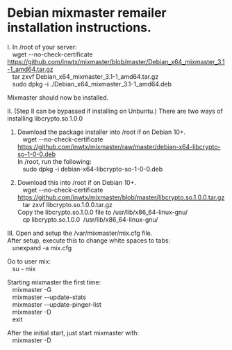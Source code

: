 # Debian mixmaster remailer installation instructions.

I. In /root of your server:  
&nbsp;&nbsp;&nbsp;wget --no-check-certificate https://github.com/inwtx/mixmaster/blob/master/Debian_x64_mixmaster_3.1-1_amd64.tar.gz  
&nbsp;&nbsp;&nbsp;tar zxvf Debian_x64_mixmaster_3.1-1_amd64.tar.gz  
&nbsp;&nbsp;&nbsp;sudo dpkg -i ./Debian_x64_mixmaster_3.1-1_amd64.deb  
    
Mixmaster should now be installed.  
    
II. (Step II can be bypassed if installing on Unbuntu.)
There are two ways of installing libcrypto.so.1.0.0  
1. Download the package installer into /root if on Debian 10+.  
&nbsp;&nbsp;&nbsp;wget --no-check-certificate https://github.com/inwtx/mixmaster/raw/master/debian-x64-libcrypto-so-1-0-0.deb  
In /root, run the following:  
&nbsp;&nbsp;&nbsp;sudo dpkg -i debian-x64-libcrypto-so-1-0-0.deb  

2. Download this into /root if on Debian 10+.  
&nbsp;&nbsp;&nbsp;wget --no-check-certificate https://github.com/inwtx/mixmaster/blob/master/libcrypto.so.1.0.0.tar.gz  
&nbsp;&nbsp;&nbsp;tar zxvf libcrypto.so.1.0.0.tar.gz  
Copy the libcrypto.so.1.0.0 file to /usr/lib/x86_64-linux-gnu/  
&nbsp;&nbsp;&nbsp;cp libcrypto.so.1.0.0&nbsp;&nbsp;/usr/lib/x86_64-linux-gnu/  
    
III.
Open and setup the /var/mixmaster/mix.cfg file.  
After setup, execute this to change white spaces to tabs:  
&nbsp;&nbsp;&nbsp;unexpand -a mix.cfg  
    
Go to user mix:  
&nbsp;&nbsp;&nbsp;su - mix  
    
Starting mixmaster the first time:  
&nbsp;&nbsp;&nbsp;mixmaster -G  
&nbsp;&nbsp;&nbsp;mixmaster --update-stats  
&nbsp;&nbsp;&nbsp;mixmaster --update-pinger-list  
&nbsp;&nbsp;&nbsp;mixmaster -D  
&nbsp;&nbsp;&nbsp;exit  
  
  
After the initial start, just start mixmaster with:  
&nbsp;&nbsp;&nbsp;mixmaster -D  
